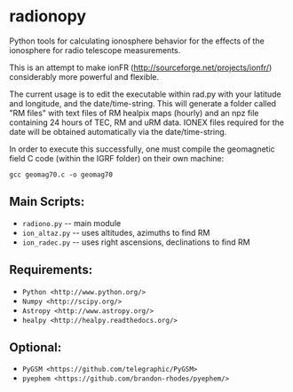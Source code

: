 # radionopy
Python tools for calculating ionosphere behavior for the effects of
the ionosphere for radio telescope measurements.

This is an attempt to make ionFR
(http://sourceforge.net/projects/ionfr/) considerably more powerful
and flexible.

The current usage is to edit the executable within rad.py with your latitude and longitude, and the date/time-string. This will generate a folder called "RM files" with text files of RM healpix maps (hourly) and an npz file containing 24 hours of TEC, RM and uRM data. IONEX files required for the date will be obtained automatically via the date/time-string.

In order to execute this successfully, one must compile the geomagnetic field C code (within the IGRF folder) on their own machine:

`gcc geomag70.c -o geomag70`

Main Scripts:
-------------
* `radiono.py` -- main module
* `ion_altaz.py` -- uses altitudes, azimuths to find RM
* `ion_radec.py` -- uses right ascensions, declinations to find RM

Requirements:
-------------
* `Python <http://www.python.org/>`
* `Numpy <http://scipy.org/>`
* `Astropy <http://www.astropy.org/>`
* `healpy <http://healpy.readthedocs.org/>`

Optional:
---------
* `PyGSM <https://github.com/telegraphic/PyGSM>`
* `pyephem <https://github.com/brandon-rhodes/pyephem/>`

